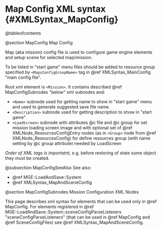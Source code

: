Map Config XML syntax                        {#XMLSyntax_MapConfig}
=====================

@tableofcontents

@section MapConfig Map Config

Map (aka mission) config file is used to configure game engine elements and setup scene for selected map/mission.

To be listed in "start game" menu files should be added to resource group specified by `<MapsConfigGroupName>` tag in @ref XMLSyntax_MainConfig "main config file".

Root xml element is `<Mission>`. It contains described @ref MapConfigSubnodes "below" xml subnodes and:
  - `<Name>` subnode used for getting name to show in "start game" menu and used to generate suggested save file name.
  - `<Description>` subnode used for getting description to show in "start game"
  - `<LoadScreen>` subnode with attributes @c file and @c group for set mission loading screen image
    and with optional set of @ref XMLNode_ResourcesConfigEntry nodes (as in `<Group>` node from @ref XMLNode_ResourcesConfig) for define resources group (with name setting by @c group attribute) needed by LoadScreen

*Order of XML tags is importatnt*, e.g. before restoring of state some object they must be created.

@subsection MapConfigSeeAlso See also:
* @ref MGE::LoadAndSave::System
* @ref XMLSyntax_MapAndSceneConfig

@section MapConfigSubnodes Mission Configuration XML Nodes

This page describes xml syntax for elements that can be used only in @ref MapConfig.
For elements registered in @ref MGE::LoadAndSave::System::sceneConfigParseListeners "sceneConfigParseListeners" (that can be used in @ref MapConfig and @ref SceneConfigFiles) see @ref XMLSyntax_MapAndSceneConfig.
